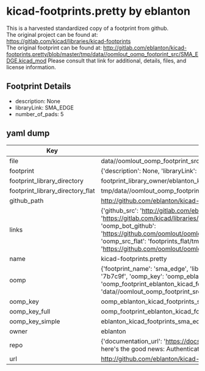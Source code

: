 # kicad-footprints.pretty by eblanton  
This is a harvested standardized copy of a footprint from github.  
The original project can be found at:  
https://gitlab.com/kicad/libraries/kicad-footprints  
The original footprint can be found at:
http://gitlab.com/eblanton/kicad-footprints.pretty/blob/master/tmp/data//oomlout_oomp_footprint_src/SMA_EDGE.kicad_mod
Please consult that link for additional, details, files, and license information.  
## Footprint Details
* description: None  
* libraryLink: SMA_EDGE  
* number_of_pads: 5  
## yaml dump  
| Key | Value |  
| --- | --- |  
| file | data//oomlout_oomp_footprint_src/kicad-footprints.pretty/SMA_EDGE.kicad_mod |  
| footprint | {'description': None, 'libraryLink': 'SMA_EDGE', 'number_of_pads': 5} |  
| footprint_library_directory | footprint_library_owner/eblanton_kicad-footprints.pretty |  
| footprint_library_directory_flat | tmp/data//oomlout_oomp_footprint_src/footprints_flat/eblanton_kicad_footprints_sma_edge/working |  
| github_path | http://github.com/eblanton/kicad-footprints.pretty/blob/master/tmp/data//oomlout_oomp_footprint_src/SMA_EDGE.kicad_mod |  
| links | {'github_src': 'http://gitlab.com/eblanton/kicad-footprints.pretty/blob/master/tmp/data//oomlout_oomp_footprint_src/SMA_EDGE.kicad_mod', 'github_src_repo': 'https://gitlab.com/kicad/libraries/kicad-footprints', 'oomp_bot': 'tmp/data//oomlout_oomp_footprint_src/footprints/eblanton_kicad_footprints_sma_edge/working', 'oomp_bot_github': 'https://github.com/oomlout/oomlout_oomp_footprint_bot/tree/main/tmp/data//oomlout_oomp_footprint_src/footprints/eblanton_kicad_footprints_sma_edge/working', 'oomp_src_flat': 'footprints_flat/tmp/data//oomlout_oomp_footprint_src/footprints_flat/eblanton_kicad_footprints_sma_edge/working', 'oomp_src_flat_github': 'https://github.com/oomlout/oomlout_oomp_footprint_src/tree/main/tmp/data//oomlout_oomp_footprint_src/footprints_flat/eblanton_kicad_footprints_sma_edge/working'} |  
| name | kicad-footprints.pretty |  
| oomp | {'footprint_name': 'sma_edge', 'library_name': 'kicad_footprints', 'md5': '7b7c9fbc1d7d475c9d7ccf9fcacfb4a4', 'md5_10': '7b7c9fbc1d', 'md5_5': '7b7c9', 'md5_6': '7b7c9f', 'oomp_key': 'oomp_eblanton_kicad_footprints_sma_edge', 'oomp_key_extra': 'oomp_footprint_eblanton_kicad_footprints_sma_edge', 'oomp_key_full': 'oomp_footprint_eblanton_kicad_footprints_sma_edge_7b7c9f', 'oomp_key_simple': 'eblanton_kicad_footprints_sma_edge', 'original_filename': 'data//oomlout_oomp_footprint_src/kicad-footprints.pretty/SMA_EDGE.kicad_mod', 'owner_name': 'eblanton'} |  
| oomp_key | oomp_eblanton_kicad_footprints_sma_edge |  
| oomp_key_full | oomp_footprint_eblanton_kicad_footprints_sma_edge |  
| oomp_key_simple | eblanton_kicad_footprints_sma_edge |  
| owner | eblanton |  
| repo | {'documentation_url': 'https://docs.github.com/rest/overview/resources-in-the-rest-api#rate-limiting', 'message': "API rate limit exceeded for 84.66.142.224. (But here's the good news: Authenticated requests get a higher rate limit. Check out the documentation for more details.)"} |  
| url | http://github.com/eblanton/kicad-footprints.pretty |  

